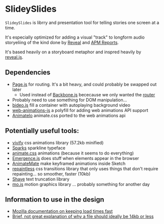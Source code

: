 # SlideySlides

`SlideySlides` is  librry and presentation tool for telling stories one screen at a time.

It's especially optimized for adding a visual "track" to longform audio storyeliing of the kind done by [Reveal](https://www.revealnews.org/) and [APM Reports](https://www.apmreports.org/). 

It's based heavily on a storyboard metaphor and inspred heavily by [reveal.js](https://revealjs.com/).

## Dependencies
- [Page.js](https://visionmedia.github.io/page.js/) for routing. It's a bit heavy, and could probably be swapped out later
   - Used instead of [Backbone.js](http://backbonejs.org/)  bececause we only wanted the [router](http://backbonejs.org/#Router)
- Probably need to use something for DOM manipulation...
- [bideo.js](https://github.com/rishabhp/bideo.js) fill a container with autoplaying background video
- [web-animations-js](https://www.npmjs.com/package/web-animations-js) a polyfill for adding web animations API support
- [Animatelo](https://github.com/gibbok/animatelo) animate.css ported to the web animations api



## Potentially useful tools:
- [vivify](https://github.com/Martz90/vivify) css animations library (57.2kb minified)
- [Sparks](https://aftertheflood.com/projects/sparks/) sparkline typeface
- [animate.css](https://github.com/daneden/animate.css) animations (because it seems to do everything)
- [Emergence.js](https://github.com/xtianmiller/emergence.js) does stuff when elements appear in the browser
- [AnimateMate](http://animatemate.com/) make keyframed animations inside Sketch
- [repaintless](https://github.com/szynszyliszys/repaintless) css transitions library that only uses things that don't require repainting... so smoother, faster (10kb)
- [Shave](https://dollarshaveclub.github.io/shave/) text truncation library
- [mo.js](http://mojs.io/) motion graphics library ... probably something for another day




## Information to use in the design

- [Mozilla documentation on keeping load times fast](https://developer.mozilla.org/en-US/docs/Learn/HTML/Howto/Author_fast-loading_HTML_pages)
- [Brief, not great explanation of why a file should ideally be 14kb or less](https://tylercipriani.com/blog/2016/09/25/the-14kb-in-the-tcp-initial-window/)



